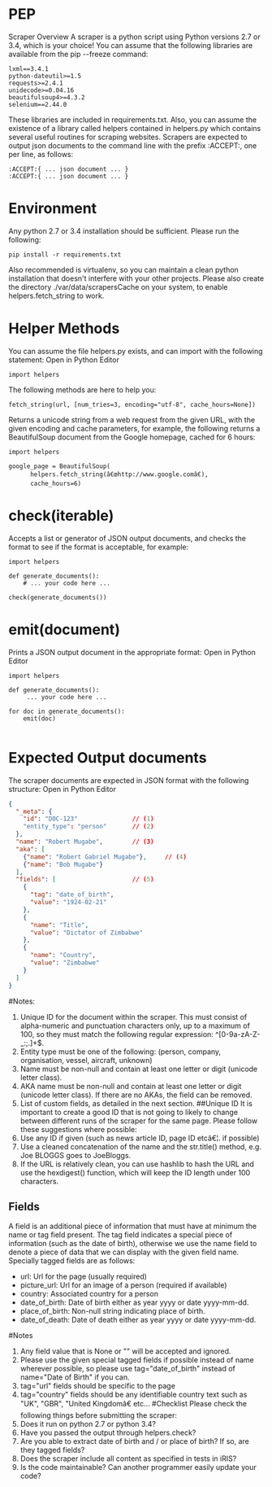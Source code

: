 # PEP

Scraper Overview
A scraper is a python script using Python versions 2.7 or 3.4, which is your choice!
You can assume that the following libraries are available from the pip --freeze command:

```
lxml==3.4.1
python-dateutil>=1.5
requests>=2.4.1
unidecode>=0.04.16
beautifulsoup4>=4.3.2
selenium==2.44.0
```

These libraries are included in requirements.txt. Also, you can assume the existence of a library called helpers contained in helpers.py which contains several useful routines for scraping websites.
Scrapers are expected to output json documents to the command line with the prefix :ACCEPT:, one per line, as follows:

```
:ACCEPT:{ ... json document ... }
:ACCEPT:{ ... json document ... }
```

# Environment
Any python 2.7 or 3.4 installation should be sufficient. Please run the following:

```
pip install -r requirements.txt
```

Also recommended is virtualenv, so you can maintain a clean python installation that doesn't interfere with your other projects.
Please also create the directory ./var/data/scrapersCache on your system, to enable helpers.fetch_string to work.

# Helper Methods
You can assume the file helpers.py exists, and can import with the following statement:
Open in Python Editor 
```
import helpers
```
The following methods are here to help you:
```
fetch_string(url, [num_tries=3, encoding="utf-8", cache_hours=None])
```

Returns a unicode string from a web request from the given URL, with the given encoding and cache parameters, for example, the following returns a BeautifulSoup document from the Google homepage, cached for 6 hours:
```
import helpers

google_page = BeautifulSoup(
      helpers.fetch_string(â€œhttp://www.google.comâ€),
      cache_hours=6)
```

# check(iterable)
Accepts a list or generator of JSON output documents, and checks the format to see if the format is acceptable, for example:

```
import helpers

def generate_documents():
    # ... your code here ...

check(generate_documents())
```

# emit(document)
Prints a JSON output document in the appropriate format:
Open in Python Editor 
```
import helpers

def generate_documents():
     ... your code here ...

for doc in generate_documents():
    emit(doc)
    
```
# Expected Output documents
The scraper documents are expected in JSON format with the following structure:
Open in Python Editor 
```json
{
  "_meta": {
    "id": "DOC-123"               // (1)
    "entity_type": "person"       // (2)
  },
  "name": "Robert Mugabe",        // (3)
  "aka": [
    {"name": "Robert Gabriel Mugabe"},     // (4)
    {"name": "Bob Mugabe"}
  ],
  "fields": [                     // (5)
    {
      "tag": "date_of_birth",
      "value": "1924-02-21"
    },
    {
      "name": "Title",
      "value": "Dictator of Zimbabwe"
    },
    {
      "name": "Country",
      "value": "Zimbabwe"
    }
  ]
}
```
#Notes:
1. Unique ID for the document within the scraper. This must consist of alpha-numeric and punctuation characters only, up to a maximum of 100, so they must match the following regular expression: ^[0-9a-zA-Z-_:;.]+$.
2. Entity type must be one of the following: (person, company, organisation, vessel, aircraft, unknown)
3. Name must be non-null and contain at least one letter or digit (unicode letter class).
4. AKA name must be non-null and contain at least one letter or digit (unicode letter class). If there are no AKAs, the field can be removed.
5. List of custom fields, as detailed in the next section.
##Unique ID
It is important to create a good ID that is not going to likely to change between different runs of the scraper for the same page. Please follow these suggestions where possible:
1. Use any ID if given (such as news article ID, page ID etcâ€¦. if possible)
2. Use a cleaned concatenation of the name and the str.title() method, e.g. Joe BLOGGS goes to JoeBloggs.
3. If the URL is relatively clean, you can use hashlib to hash the URL and use the hexdigest() function, which will keep the ID length under 100 characters.
## Fields
A field is an additional piece of information that must have at minimum the name or tag field present. The tag field indicates a special piece of information (such as the date of birth), otherwise we use the name field to denote a piece of data that we can display with the given field name.
Specially tagged fields are as follows:
* url: Url for the page (usually required)
* picture_url: Url for an image of a person (required if available)
* country: Associated country for a person
* date_of_birth: Date of birth either as year yyyy or date yyyy-mm-dd.
* place_of_birth: Non-null string indicating place of birth.
* date_of_death: Date of death either as year yyyy or date yyyy-mm-dd.

#Notes
1. Any field value that is None or "" will be accepted and ignored.
2. Please use the given special tagged fields if possible instead of name wherever possible, so please use tag="date_of_birth" instead of name="Date of Birth" if you can.
3. tag="url" fields should be specific to the page
4. tag="country" fields should be any identifiable country text such as "UK", "GBR", "United Kingdomâ€ etc...
#Checklist
Please check the following things before submitting the scraper:
1. Does it run on python 2.7 or python 3.4?
2. Have you passed the output through helpers.check?
3. Are you able to extract date of birth and / or place of birth? If so, are they tagged fields?
4. Does the scraper include all content as specified in tests in iRIS?
5. Is the code maintainable? Can another programmer easily update your code?
